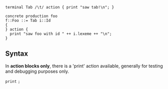 
```
terminal Tab /\t/ action { print "saw tab!\n"; }

concrete production foo
f::Foo ::= Tab i::Id
{
} action {
  print "saw foo with id " ++ i.lexeme ++ "\n";
}
```

## Syntax ##

In **action blocks only**, there is a 'print' action available, generally for testing and debugging purposes only.

`print` _<Expr :: String>_ `;`
